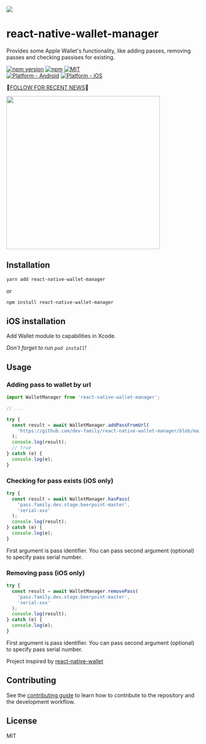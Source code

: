 <a href="https://dev.family/?utm_source=github&utm_medium=react-native-wallet-manager&utm_campaign=readme"><img width="auto" center src="https://github.com/dev-family/react-native-wallet-manager/blob/main/docs/logo.png?raw=true" /></a>

# react-native-wallet-manager

Provides some Apple Wallet's functionality, like adding passes, removing passes and checking passises for existing.

[![npm version](https://badge.fury.io/js/react-native-wallet-manager.svg)](https://www.npmjs.org/package/react-native-wallet-manager)
[![npm](https://img.shields.io/npm/dt/react-native-wallet-manager.svg)](https://www.npmjs.org/package/react-native-wallet-manager)
[![MIT](https://img.shields.io/dub/l/vibe-d.svg)](https://opensource.org/licenses/MIT)
<br>
[![Platform - Android](https://img.shields.io/badge/platform-Android-3ddc84.svg?style=flat&logo=android)](https://www.android.com)
[![Platform - iOS](https://img.shields.io/badge/platform-iOS-000.svg?style=flat&logo=apple)](https://developer.apple.com/ios)

💜[FOLLOW FOR RECENT NEWS](https://twitter.com/dev___family)💜

<img width="400" height="auto" center src="https://github.com/dev-family/react-native-wallet-manager/blob/main/docs/screenshot.gif?raw=true" />

## Installation

```sh
yarn add react-native-wallet-manager
```

or

```sh
npm install react-native-wallet-manager
```

## iOS installation

Add Wallet module to capabilities in Xcode.

_Don't forget to run `pod install`!_

## Usage

### Adding pass to wallet by url

```js
import WalletManager from 'react-native-wallet-manager';

// ...

try {
  const result = await WalletManager.addPassFromUrl(
    'https://github.com/dev-family/react-native-wallet-manager/blob/main/example/resources/test.pkpass?raw=true'
  );
  console.log(result);
  // true
} catch (e) {
  console.log(e);
}
```

### Checking for pass exists (iOS only)

```js
try {
  const result = await WalletManager.hasPass(
    'pass.family.dev.stage.beerpoint-master',
    'serial-xxx'
  );
  console.log(result);
} catch (e) {
  console.log(e);
}
```

First argument is pass identifier. You can pass second argument (optional) to specify pass serial number.

### Removing pass (iOS only)

```js
try {
  const result = await WalletManager.removePass(
    'pass.family.dev.stage.beerpoint-master',
    'serial-xxx'
  );
  console.log(result);
} catch (e) {
  console.log(e);
}
```

First argument is pass identifier. You can pass second argument (optional) to specify pass serial number.

Project inspired by [react-native-wallet](https://www.npmjs.com/package/react-native-wallet)

## Contributing

See the [contributing guide](CONTRIBUTING.md) to learn how to contribute to the repository and the development workflow.

## License

MIT
